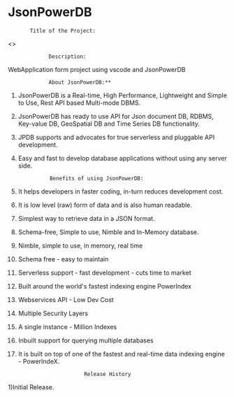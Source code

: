 # JsonPowerDB
           Title of the Project:
 <<WebApplicationForm and also perform CRUD Operations>>

 			     Description:
  WebApplication form project using vscode and JsonPowerDB

			     About JsonPowerDB:**
1) JsonPowerDB is a Real-time, High Performance, Lightweight and Simple to Use, Rest API based Multi-mode DBMS. 
2) JsonPowerDB has ready to use API for Json document DB, RDBMS, Key-value DB, GeoSpatial DB and Time Series DB functionality. 
3) JPDB supports and advocates for true serverless and pluggable API development.
4) Easy and fast to develop database applications without using any server side.

			     Benefits of using JsonPowerDB:
1)	It helps developers in faster coding, in-turn reduces development cost.
2)	It is low level (raw) form of data and is also human readable.
3)	Simplest way to retrieve data in a JSON format.
4)	Schema-free, Simple to use, Nimble and In-Memory database.
5)  Nimble, simple to use, in memory, real time
6)	Schema free - easy to maintain
7)	Serverless support - fast development - cuts time to market
8)	Built around the world's fastest indexing engine PowerIndex
9)	Webservices API - Low Dev Cost
10)	Multiple Security Layers
11)	A single instance - Million Indexes
12)	Inbuilt support for querying multiple databases
13)	It is built on top of one of the fastest and real-time data indexing engine - PowerIndeX.
		           
                             Release History
  1)Initial Release.

